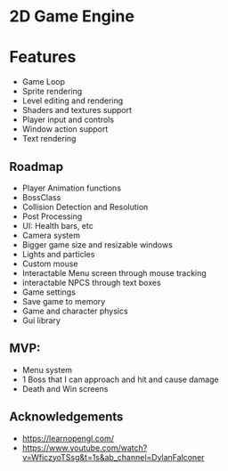 # 2D Game Engine

# Features

- Game Loop
- Sprite rendering
- Level editing and rendering
- Shaders and textures support
- Player input and controls
- Window action support
- Text rendering

## Roadmap

- Player Animation functions
- BossClass
- Collision Detection and Resolution
- Post Processing
- UI: Health bars, etc
- Camera system
- Bigger game size and resizable windows
- Lights and particles
- Custom mouse
- Interactable Menu screen through mouse tracking
- interactable NPCS through text boxes
- Game settings
- Save game to memory
- Game and character physics
- Gui library

## MVP:

- Menu system
- 1 Boss that I can approach and hit and cause damage
- Death and Win screens

## Acknowledgements

- https://learnopengl.com/
- https://www.youtube.com/watch?v=WficzyoTSsg&t=1s&ab_channel=DylanFalconer